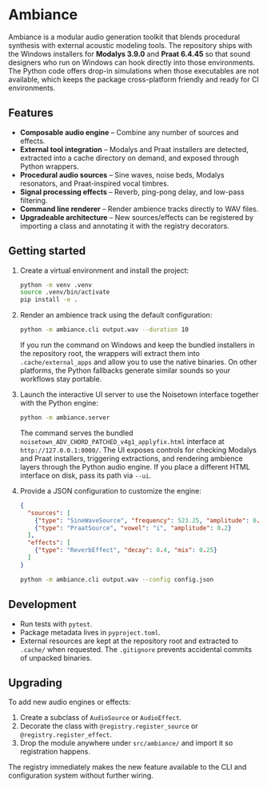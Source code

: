 # Ambiance

Ambiance is a modular audio generation toolkit that blends procedural synthesis with
external acoustic modeling tools. The repository ships with the Windows installers for
**Modalys 3.9.0** and **Praat 6.4.45** so that sound designers who run on Windows can
hook directly into those environments. The Python code offers drop-in simulations when
those executables are not available, which keeps the package cross-platform friendly
and ready for CI environments.

## Features

- **Composable audio engine** – Combine any number of sources and effects.
- **External tool integration** – Modalys and Praat installers are detected, extracted
  into a cache directory on demand, and exposed through Python wrappers.
- **Procedural audio sources** – Sine waves, noise beds, Modalys resonators, and
  Praat-inspired vocal timbres.
- **Signal processing effects** – Reverb, ping-pong delay, and low-pass filtering.
- **Command line renderer** – Render ambience tracks directly to WAV files.
- **Upgradeable architecture** – New sources/effects can be registered by importing a
  class and annotating it with the registry decorators.

## Getting started

1. Create a virtual environment and install the project:

   ```bash
   python -m venv .venv
   source .venv/bin/activate
   pip install -e .
   ```

2. Render an ambience track using the default configuration:

   ```bash
   python -m ambiance.cli output.wav --duration 10
   ```

   If you run the command on Windows and keep the bundled installers in the repository
   root, the wrappers will extract them into `.cache/external_apps` and allow you to use
   the native binaries. On other platforms, the Python fallbacks generate similar sounds
   so your workflows stay portable.

3. Launch the interactive UI server to use the Noisetown interface together with the
   Python engine:

   ```bash
   python -m ambiance.server
   ```

   The command serves the bundled `noisetown_ADV_CHORD_PATCHED_v4g1_applyfix.html`
   interface at `http://127.0.0.1:8000/`. The UI exposes controls for checking Modalys
   and Praat installers, triggering extractions, and rendering ambience layers through
   the Python audio engine. If you place a different HTML interface on disk, pass its
   path via `--ui`.

4. Provide a JSON configuration to customize the engine:

   ```json
   {
     "sources": [
       {"type": "SineWaveSource", "frequency": 523.25, "amplitude": 0.15},
       {"type": "PraatSource", "vowel": "i", "amplitude": 0.2}
     ],
     "effects": [
       {"type": "ReverbEffect", "decay": 0.4, "mix": 0.25}
     ]
   }
   ```

   ```bash
   python -m ambiance.cli output.wav --config config.json
   ```

## Development

- Run tests with `pytest`.
- Package metadata lives in `pyproject.toml`.
- External resources are kept at the repository root and extracted to `.cache/` when
  requested. The `.gitignore` prevents accidental commits of unpacked binaries.

## Upgrading

To add new audio engines or effects:

1. Create a subclass of `AudioSource` or `AudioEffect`.
2. Decorate the class with `@registry.register_source` or `@registry.register_effect`.
3. Drop the module anywhere under `src/ambiance/` and import it so registration happens.

The registry immediately makes the new feature available to the CLI and configuration
system without further wiring.
